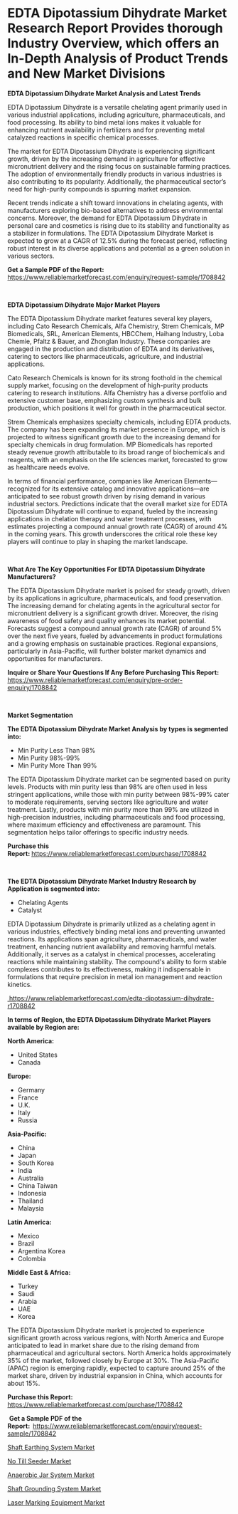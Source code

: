 <p><h1>EDTA Dipotassium Dihydrate Market Research Report Provides thorough Industry Overview, which offers an In-Depth Analysis of Product Trends and New Market Divisions</h1></p><p><strong>EDTA Dipotassium Dihydrate Market Analysis and Latest Trends</strong></p>
<p><p>EDTA Dipotassium Dihydrate is a versatile chelating agent primarily used in various industrial applications, including agriculture, pharmaceuticals, and food processing. Its ability to bind metal ions makes it valuable for enhancing nutrient availability in fertilizers and for preventing metal catalyzed reactions in specific chemical processes. </p><p>The market for EDTA Dipotassium Dihydrate is experiencing significant growth, driven by the increasing demand in agriculture for effective micronutrient delivery and the rising focus on sustainable farming practices. The adoption of environmentally friendly products in various industries is also contributing to its popularity. Additionally, the pharmaceutical sector’s need for high-purity compounds is spurring market expansion.</p><p>Recent trends indicate a shift toward innovations in chelating agents, with manufacturers exploring bio-based alternatives to address environmental concerns. Moreover, the demand for EDTA Dipotassium Dihydrate in personal care and cosmetics is rising due to its stability and functionality as a stabilizer in formulations. The EDTA Dipotassium Dihydrate Market is expected to grow at a CAGR of 12.5% during the forecast period, reflecting robust interest in its diverse applications and potential as a green solution in various sectors.</p></p>
<p><strong>Get a Sample PDF of the Report:&nbsp;</strong> <a href="https://www.reliablemarketforecast.com/enquiry/request-sample/1708842?utm_campaign=1464&utm_medium=2&utm_source=Github&utm_content=ia&utm_term=21102024&utm_id=edta-dipotassium-dihydrate">https://www.reliablemarketforecast.com/enquiry/request-sample/1708842</a></p>
<p>&nbsp;</p>
<p><strong>EDTA Dipotassium Dihydrate Major Market Players</strong></p>
<p><p>The EDTA Dipotassium Dihydrate market features several key players, including Cato Research Chemicals, Alfa Chemistry, Strem Chemicals, MP Biomedicals, SRL, American Elements, HBCChem, Haihang Industry, Loba Chemie, Pfaltz & Bauer, and Zhonglan Industry. These companies are engaged in the production and distribution of EDTA and its derivatives, catering to sectors like pharmaceuticals, agriculture, and industrial applications.</p><p>Cato Research Chemicals is known for its strong foothold in the chemical supply market, focusing on the development of high-purity products catering to research institutions. Alfa Chemistry has a diverse portfolio and extensive customer base, emphasizing custom synthesis and bulk production, which positions it well for growth in the pharmaceutical sector.</p><p>Strem Chemicals emphasizes specialty chemicals, including EDTA products. The company has been expanding its market presence in Europe, which is projected to witness significant growth due to the increasing demand for specialty chemicals in drug formulation. MP Biomedicals has reported steady revenue growth attributable to its broad range of biochemicals and reagents, with an emphasis on the life sciences market, forecasted to grow as healthcare needs evolve.</p><p>In terms of financial performance, companies like American Elements—recognized for its extensive catalog and innovative applications—are anticipated to see robust growth driven by rising demand in various industrial sectors. Predictions indicate that the overall market size for EDTA Dipotassium Dihydrate will continue to expand, fueled by the increasing applications in chelation therapy and water treatment processes, with estimates projecting a compound annual growth rate (CAGR) of around 4% in the coming years. This growth underscores the critical role these key players will continue to play in shaping the market landscape.</p></p>
<p>&nbsp;</p>
<p><strong>What Are The Key Opportunities For EDTA Dipotassium Dihydrate Manufacturers?</strong></p>
<p><p>The EDTA Dipotassium Dihydrate market is poised for steady growth, driven by its applications in agriculture, pharmaceuticals, and food preservation. The increasing demand for chelating agents in the agricultural sector for micronutrient delivery is a significant growth driver. Moreover, the rising awareness of food safety and quality enhances its market potential. Forecasts suggest a compound annual growth rate (CAGR) of around 5% over the next five years, fueled by advancements in product formulations and a growing emphasis on sustainable practices. Regional expansions, particularly in Asia-Pacific, will further bolster market dynamics and opportunities for manufacturers.</p></p>
<p><strong>Inquire or Share Your Questions If Any Before Purchasing This Report:</strong> <a href="https://www.reliablemarketforecast.com/enquiry/pre-order-enquiry/1708842?utm_campaign=1464&utm_medium=2&utm_source=Github&utm_content=ia&utm_term=21102024&utm_id=edta-dipotassium-dihydrate">https://www.reliablemarketforecast.com/enquiry/pre-order-enquiry/1708842</a></p>
<p>&nbsp;</p>
<p><strong>Market Segmentation</strong></p>
<p><strong>The EDTA Dipotassium Dihydrate Market Analysis by types is segmented into:</strong></p>
<p><ul><li>Min Purity Less Than 98%</li><li>Min Purity 98%-99%</li><li>Min Purity More Than 99%</li></ul></p>
<p><p>The EDTA Dipotassium Dihydrate market can be segmented based on purity levels. Products with min purity less than 98% are often used in less stringent applications, while those with min purity between 98%-99% cater to moderate requirements, serving sectors like agriculture and water treatment. Lastly, products with min purity more than 99% are utilized in high-precision industries, including pharmaceuticals and food processing, where maximum efficiency and effectiveness are paramount. This segmentation helps tailor offerings to specific industry needs.</p></p>
<p><strong>Purchase this Report:&nbsp;</strong><a href="https://www.reliablemarketforecast.com/purchase/1708842?utm_campaign=1464&utm_medium=2&utm_source=Github&utm_content=ia&utm_term=21102024&utm_id=edta-dipotassium-dihydrate">https://www.reliablemarketforecast.com/purchase/1708842</a></p>
<p>&nbsp;</p>
<p><strong>The EDTA Dipotassium Dihydrate Market Industry Research by Application is segmented into:</strong></p>
<p><ul><li>Chelating Agents</li><li>Catalyst</li></ul></p>
<p><p>EDTA Dipotassium Dihydrate is primarily utilized as a chelating agent in various industries, effectively binding metal ions and preventing unwanted reactions. Its applications span agriculture, pharmaceuticals, and water treatment, enhancing nutrient availability and removing harmful metals. Additionally, it serves as a catalyst in chemical processes, accelerating reactions while maintaining stability. The compound's ability to form stable complexes contributes to its effectiveness, making it indispensable in formulations that require precision in metal ion management and reaction kinetics.</p></p>
<p><a href="https://www.reliablemarketforecast.com/edta-dipotassium-dihydrate-r1708842?utm_campaign=1464&utm_medium=2&utm_source=Github&utm_content=ia&utm_term=21102024&utm_id=edta-dipotassium-dihydrate">&nbsp;https://www.reliablemarketforecast.com/edta-dipotassium-dihydrate-r1708842</a></p>
<p><strong>In terms of Region, the EDTA Dipotassium Dihydrate Market Players available by Region are:</strong></p>
<p>
    <p> <strong> North America: </strong>
        <ul>
            <li>United States</li>
            <li>Canada</li>
        </ul>
        </p> 
    <p> <strong> Europe: </strong>
        <ul>
            <li>Germany</li>
            <li>France</li>
            <li>U.K.</li>
            <li>Italy</li>
            <li>Russia</li>
        </ul>
        </p> 
    <p> <strong> Asia-Pacific: </strong>
        <ul>
            <li>China</li>
            <li>Japan</li>
            <li>South Korea</li>
            <li>India</li>
            <li>Australia</li>
            <li>China Taiwan</li>
            <li>Indonesia</li>
            <li>Thailand</li>
            <li>Malaysia</li>
        </ul>
        </p> 
    <p> <strong> Latin America: </strong>
        <ul>
            <li>Mexico</li>
            <li>Brazil</li>
            <li>Argentina Korea</li>
            <li>Colombia</li>
        </ul>
        </p> 
    <p> <strong> Middle East & Africa: </strong>
        <ul>
            <li>Turkey</li>
            <li>Saudi</li>
            <li>Arabia</li>
            <li>UAE</li>
            <li>Korea</li>
        </ul>
    </p>
    </p>
<p><p>The EDTA Dipotassium Dihydrate market is projected to experience significant growth across various regions, with North America and Europe anticipated to lead in market share due to the rising demand from pharmaceutical and agricultural sectors. North America holds approximately 35% of the market, followed closely by Europe at 30%. The Asia-Pacific (APAC) region is emerging rapidly, expected to capture around 25% of the market share, driven by industrial expansion in China, which accounts for about 15%.</p></p>
<p><strong>Purchase this Report: </strong><a href="https://www.reliablemarketforecast.com/purchase/1708842?utm_campaign=1464&utm_medium=2&utm_source=Github&utm_content=ia&utm_term=21102024&utm_id=edta-dipotassium-dihydrate">https://www.reliablemarketforecast.com/purchase/1708842</a></p>
<p>&nbsp;<strong>Get a Sample PDF of the Report:&nbsp;&nbsp;</strong><a href="https://www.reliablemarketforecast.com/enquiry/request-sample/1708842?utm_campaign=1464&utm_medium=2&utm_source=Github&utm_content=ia&utm_term=21102024&utm_id=edta-dipotassium-dihydrate">https://www.reliablemarketforecast.com/enquiry/request-sample/1708842</a></p>
<p><strong></strong></p>
<p><p><a href="https://github.com/lmorisekv5e/Market-Research-Report-List-1/blob/main/shaft-earthing-system-market.md?utm_campaign=1464&utm_medium=2&utm_source=Github&utm_content=ia&utm_term=21102024&utm_id=edta-dipotassium-dihydrate">Shaft Earthing System Market</a></p><p><a href="https://issuu.com/reportprime-2/docs/no-till-seeder-market-size-2030.ppt_9037c3fda92680?utm_campaign=1464&utm_medium=2&utm_source=Github&utm_content=ia&utm_term=21102024&utm_id=edta-dipotassium-dihydrate">No Till Seeder Market</a></p><p><a href="https://issuu.com/reportprime-2/docs/anaerobic-jar-system-market-size-20_f33b4ee538fb88?utm_campaign=1464&utm_medium=2&utm_source=Github&utm_content=ia&utm_term=21102024&utm_id=edta-dipotassium-dihydrate">Anaerobic Jar System Market</a></p><p><a href="https://github.com/anitrabixvburgie/Market-Research-Report-List-1/blob/main/shaft-grounding-system-market.md?utm_campaign=1464&utm_medium=2&utm_source=Github&utm_content=ia&utm_term=21102024&utm_id=edta-dipotassium-dihydrate">Shaft Grounding System Market</a></p><p><a href="https://www.linkedin.com/pulse/laser-marking-equipment-market-industry-trends-forecast-period-uqcsf?utm_campaign=1464&utm_medium=2&utm_source=Github&utm_content=ia&utm_term=21102024&utm_id=edta-dipotassium-dihydrate">Laser Marking Equipment Market</a></p></p>